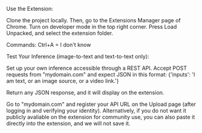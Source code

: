 Use the Extension:

Clone the project locally. Then, go to the Extensions Manager page of Chrome. Turn on developer mode in the top right corner. Press Load Unpacked, and select the extension folder.

Commands:
Ctrl+A = I don't know

Test Your Inference (image-to-text and text-to-text only):

Set up your own inference accessible through a REST API. Accept POST requests from "mydomain.com" and expect JSON in this format:
{'inputs': 'I am text, or an image source, or a video link.'}

Return any JSON response, and it will display on the extension.

Go to "mydomain.com" and register your API URL on the Upload page (after logging in and verifying your identity). Alternatively, if you do not want it publicly avaliable on the extension for community use, you can also paste it directly into the extension, and we will not save it.